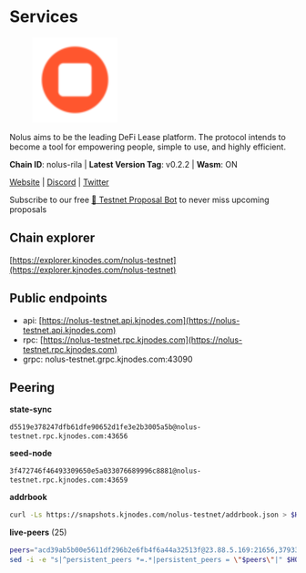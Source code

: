 # Services

<figure><img src="https://raw.githubusercontent.com/kj89/cosmos-images/main/logos/nolus.png" width="150" alt=""><figcaption></figcaption></figure>

Nolus aims to be the leading DeFi Lease platform. The protocol  intends to become a tool for empowering people, simple to use, and highly efficient.

**Chain ID**: nolus-rila | **Latest Version Tag**: v0.2.2 | **Wasm**: ON

[Website](https://www.nolus.io) | [Discord](https://discord.gg/nolus-protocol) | [Twitter](https://twitter.com/NolusProtocol)



Subscribe to our free [🤖 Testnet Proposal Bot](https://t.me/kjnodes_testnet_proposal_bot) to never miss upcoming proposals


## Chain explorer
[https://explorer.kjnodes.com/nolus-testnet](https://explorer.kjnodes.com/nolus-testnet)

## Public endpoints

* api: [https://nolus-testnet.api.kjnodes.com](https://nolus-testnet.api.kjnodes.com)
* rpc: [https://nolus-testnet.rpc.kjnodes.com](https://nolus-testnet.rpc.kjnodes.com)
* grpc: nolus-testnet.grpc.kjnodes.com:43090

## Peering

**state-sync**

```text
d5519e378247dfb61dfe90652d1fe3e2b3005a5b@nolus-testnet.rpc.kjnodes.com:43656
```

**seed-node**

```text
3f472746f46493309650e5a033076689996c8881@nolus-testnet.rpc.kjnodes.com:43659
```

**addrbook**
```bash
curl -Ls https://snapshots.kjnodes.com/nolus-testnet/addrbook.json > $HOME/.nolus/config/addrbook.json
```

**live-peers** (25)
```bash
peers="acd39ab5b00e5611df296b2e6fb4f6a44a32513f@23.88.5.169:21656,37933575674b670c91a6aa336b1dd910057465a9@157.90.208.222:60556,33f4b7f56b6708526f0638162f020394de0ce5e9@65.21.229.33:28656,50d786a2d242839fe2bdb69bee694d7ffa455824@5.161.60.42:18656,b19bd98f29fefc0c78e6b16b02e652a2148d3bfe@91.223.3.144:26556,fcb82df30d2056c3af024fb389e173d683fe8229@65.108.105.48:19756,53156633e3dbfe2e514fa0676c1d42f046d9ca40@65.108.129.29:26656,441ee01f2bb396bf4116f197e4d9eefbd88f5e10@65.109.122.105:60756,8b0b427b4567a7a66f05fab1146ee97b52ad7958@93.189.30.119:26656,d71f6a702561b08023810464a96668045dbabd9e@95.214.55.25:26656,b0fa31de7a29b92b4c910cbafb2789626a1db8a9@65.108.9.164:20756,f9734a35578309156308f12eba510ef995de4769@165.22.111.173:20756,5d323e4127ebf0c3139f3081765606e32052fa3e@65.109.92.148:26656,5c2a752c9b1952dbed075c56c600c3a79b58c395@195.3.220.135:27016,b707384941f6ae2c291d7031b51771c470e3a686@65.108.9.230:28656,dba152eadb37e427969c2bd8b6a31e930879f571@152.70.188.61:26656,b7d04a32d5c0e9b7e1095c4d81f5bebfd03138db@65.108.8.28:61456,ee7579d3dadb725ce0ed1e453fd72c2fcbb7b9af@142.132.208.26:26356,7f26067679b4323496319fda007a279b52387d77@63.35.222.83:26656,2c0ff6e5f30189559ad336a1eb17ae48fcacc8ee@95.216.14.58:61456,b8ab798f77c0276d245c4f095d502d7107f484b9@138.201.204.5:26656,785789b6574c45b8cfefff08344fdfeda345c7e1@135.125.5.34:55666,8f767a425f5c6de20ffc435154c6351d118b806e@207.180.243.64:46656,d5519e378247dfb61dfe90652d1fe3e2b3005a5b@65.109.68.190:43656,ca83b6457bfce88d892646b6afb51165ec3e94d4@135.181.183.93:22656"
sed -i -e "s|^persistent_peers *=.*|persistent_peers = \"$peers\"|" $HOME/.nolus/config/config.toml
```
